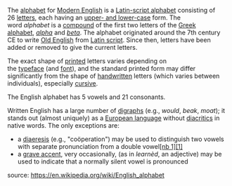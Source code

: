 The [alphabet](https://en.wikipedia.org/wiki/Alphabet "Alphabet") for [Modern English](https://en.wikipedia.org/wiki/Modern_English "Modern English") is a [Latin-script alphabet](https://en.wikipedia.org/wiki/Latin-script_alphabet "Latin-script alphabet") consisting of 26 [letters](https://en.wikipedia.org/wiki/Letter_(alphabet) "Letter (alphabet)"), each having an [upper- and lower-case](https://en.wikipedia.org/wiki/Letter_case "Letter case") form. The word _alphabet_ is a [compound](https://en.wikipedia.org/wiki/Compound_(linguistics) "Compound (linguistics)") of the first two letters of the [Greek alphabet](https://en.wikipedia.org/wiki/Greek_alphabet "Greek alphabet"), _[alpha](https://en.wikipedia.org/wiki/Alpha "Alpha")_ and _[beta](https://en.wikipedia.org/wiki/Beta "Beta")_. The alphabet originated around the 7th century CE to write [Old English](https://en.wikipedia.org/wiki/Old_English "Old English") from [Latin script](https://en.wikipedia.org/wiki/Latin_script "Latin script"). Since then, letters have been added or removed to give the current letters.

The exact shape of [printed](https://en.wikipedia.org/wiki/Printed "Printed") letters varies depending on the [typeface](https://en.wikipedia.org/wiki/Typeface "Typeface") (and [font](https://en.wikipedia.org/wiki/Font "Font")), and the standard printed form may differ significantly from the shape of [handwritten](https://en.wikipedia.org/wiki/Handwriting "Handwriting") letters (which varies between individuals), especially [cursive](https://en.wikipedia.org/wiki/Cursive "Cursive").

The English alphabet has 5 vowels and 21 consonants.

Written English has a large number of [digraphs](https://en.wikipedia.org/wiki/Digraph_(orthography) "Digraph (orthography)") (e.g., _would_, _beak_, _moat_); it stands out (almost uniquely) as a [European language](https://en.wikipedia.org/wiki/Languages_of_Europe "Languages of Europe") without [diacritics](https://en.wikipedia.org/wiki/Diacritics "Diacritics") in native words. The only exceptions are:

-   a [diaeresis](https://en.wikipedia.org/wiki/Diaeresis_(diacritic) "Diaeresis (diacritic)") (e.g., "coöperation") may be used to distinguish two vowels with separate pronunciation from a double vowel[[nb 1]](https://en.wikipedia.org/wiki/English_alphabet#cite_note-1)[[1]](https://en.wikipedia.org/wiki/English_alphabet#cite_note-2)
-   a [grave accent](https://en.wikipedia.org/wiki/Grave_accent "Grave accent"), very occasionally, (as in _learnèd_, an adjective) may be used to indicate that a normally silent vowel is pronounced

source: https://en.wikipedia.org/wiki/English_alphabet
